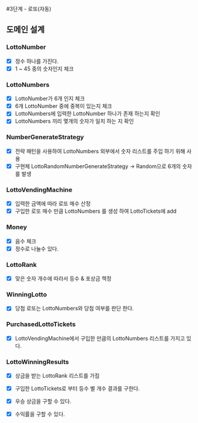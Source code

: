 #3단계 - 로또(자동)

## 도메인 설계
### LottoNumber
- [x] 정수 하나를 가진다.
- [x] 1 ~ 45 중의 숫자인지 체크

### LottoNumbers
- [x] LottoNumber가 6개 인지 체크
- [x] 6개 LottoNumber 중에 중복이 있는지 체크
- [x] LottoNumbers에 입력한 LottoNumber 하나가 존재 하는지 확인
- [x] LottoNumbers 끼리 몇개의 숫자가 일치 하는 지 확인

### NumberGenerateStrategy
- [x] 전략 패턴을 사용하여 LottoNumbers 외부에서 숫자 리스트를 주입 하기 위해 사용
- [x] 구현체 LottoRandomNumberGenerateStrategy -> Random으로 6개의 숫자를 발생

### LottoVendingMachine
- [x] 입력한 금액에 따라 로또 매수 산정
- [x] 구입한 로또 매수 만큼 LottoNumbers 를 생성 하여 LottoTickets에 add

### Money
- [x] 음수 체크
- [x] 정수로 나눌수 있다.

### LottoRank
- [x] 맞은 숫자 개수에 따라서 등수 & 포상금 책정

### WinningLotto
- [x] 당첨 로또는 LottoNumbers와 당첨 여부를 판단 한다.

### PurchasedLottoTickets
- [x] LottoVendingMachine에서 구입한 만큼의 LottoNumbers 리스트를 가지고 있다.

### LottoWinningResults
- [x] 상금을 받는 LottoRank 리스트를 가짐
- [x] 구입한 LottoTickets로 부터 등수 별 개수 결과를 구한다.
- [x] 우승 상금을 구할 수 있다.
- [x] 수익률을 구할 수 있다.


